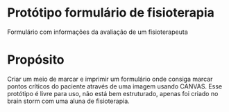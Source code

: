 # Protótipo formulário de fisioterapia

Formulário com informações da avaliação de um fisioterapeuta

# Propósito

Criar um meio de marcar e imprimir um formulário onde consiga marcar pontos críticos do paciente através de uma imagem usando CANVAS. Esse protótipo é livre para uso, não está bem estruturado, apenas foi criado no brain storm com uma aluna de fisioterapia.
